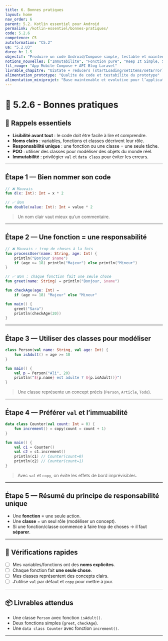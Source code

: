 ```yaml
---
title: 6. Bonnes pratiques
layout: home
nav_order: 6
parent: 5.2. Kotlin essentiel pour Android
permalink: /kotlin-essentiel/bonnes-pratiques/
code: 5.2.6
competence: C5
autoformation: "C5.2"
ua: "5.2.U3"
duree_h: 1.5
objectif: "Produire un code Android/Compose simple, testable et maintenable (immutabilite, fonctions pures, Keep It Simple, Stupid)."
notions_nouvelles: ["Immutabilite", "Fonction pure", "Keep It Simple, Stupid", "Reducer UiState", "StateFlow/ViewModel (aperçu)"]
fil_rouge: "App Mobile Compose + API Blog Laravel"
livrable_chapitre: "UiState + reducers (startLoading/setItems/setError), utilitaires parseCount/greet avec tests, mini-exemple Compose"
alimentation_prototype: "Qualite de code et testabilite du prototype"
alimentation_miniprojet: "Base maintenable et evolutive pour l’application"
---
```



# 📘 5.2.6 - Bonnes pratiques

## 📒 Rappels essentiels
- **Lisibilité avant tout** : le code doit être facile à lire et comprendre.  
- **Noms clairs** : variables, fonctions et classes décrivent leur rôle.  
- **Responsabilité unique** : une fonction ou une classe = une seule tâche.  
- **POO** : utiliser des classes pour modéliser des objets du monde réel.  
- **Immutabilité** : privilégier `val` et `data class` pour éviter les erreurs.  

---

## Étape 1 — Bien nommer son code

```kotlin
// ❌ Mauvais
fun d(x: Int): Int = x * 2

// ✅ Bon
fun double(value: Int): Int = value * 2
````

> Un nom clair vaut mieux qu’un commentaire.

---

## Étape 2 — Une fonction = une responsabilité

```kotlin
// ❌ Mauvais : trop de choses à la fois
fun processUser(name: String, age: Int) {
    println("Bonjour $name")
    if (age >= 18) println("Majeur") else println("Mineur")
}

// ✅ Bon : chaque fonction fait une seule chose
fun greet(name: String) = println("Bonjour, $name")

fun checkAge(age: Int) =
    if (age >= 18) "Majeur" else "Mineur"

fun main() {
    greet("Sara")
    println(checkAge(20))
}
```

---

## Étape 3 — Utiliser des classes pour modéliser

```kotlin
class Person(val name: String, val age: Int) {
    fun isAdult() = age >= 18
}

fun main() {
    val p = Person("Ali", 20)
    println("${p.name} est adulte ? ${p.isAdult()}")
}
```

> Une classe représente un concept précis (`Person`, `Article`, `Todo`).

---

## Étape 4 — Préférer `val` et l’immuabilité

```kotlin
data class Counter(val count: Int = 0) {
    fun increment() = copy(count = count + 1)
}

fun main() {
    val c1 = Counter()
    val c2 = c1.increment()
    println(c1) // Counter(count=0)
    println(c2) // Counter(count=1)
}
```

> Avec `val` et `copy`, on évite les effets de bord imprévisibles.

---

## Étape 5 — Résumé du principe de responsabilité unique

* Une **fonction** = une seule action.
* Une **classe** = un seul rôle (modéliser un concept).
* Si une fonction/classe commence à faire trop de choses → il faut **séparer**.

---

## 🧪 Vérifications rapides

* [ ] Mes variables/fonctions ont des **noms explicites**.
* [ ] Chaque fonction fait **une seule chose**.
* [ ] Mes classes représentent des concepts clairs.
* [ ] J’utilise `val` par défaut et `copy` pour mettre à jour.

---

## 📦 Livrables attendus

* Une classe `Person` avec fonction `isAdult()`.
* Deux fonctions simples (`greet`, `checkAge`).
* Une `data class Counter` avec fonction `increment()`.

---

 
